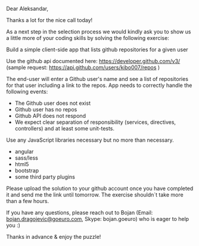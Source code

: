 Dear Aleksandar,

Thanks a lot for the nice call today!

As a next step in the selection process we would kindly ask you to show us a little more of your coding skills by solving the following exercise:

Build a simple client-side app that lists github repositories for a given user

Use the github api documented here: https://developer.github.com/v3/ (sample request: https://api.github.com/users/kibo007/repos )

The end-user will enter a Github user's name and see a list of repositories for that user including a link to the repos. App needs to correctly handle the following events:

- The Github user does not exist
- Github user has no repos
- Github API does not respond
- We expect clear separation of responsibility (services, directives, controllers) and at least some unit-tests.

Use any JavaScript libraries necessary but no more than necessary.

- angular
- sass/less
- html5
- bootstrap
- some third party plugins

Please upload the solution to your github account once you have completed it and send me the link until tomorrow. The exercise shouldn´t take more than a few hours.

If you have any questions, please reach out to Bojan (Email: bojan.dragojevic@goeuro.com, Skype: bojan.goeuro) who is eager to help you :)

Thanks in advance & enjoy the puzzle!
